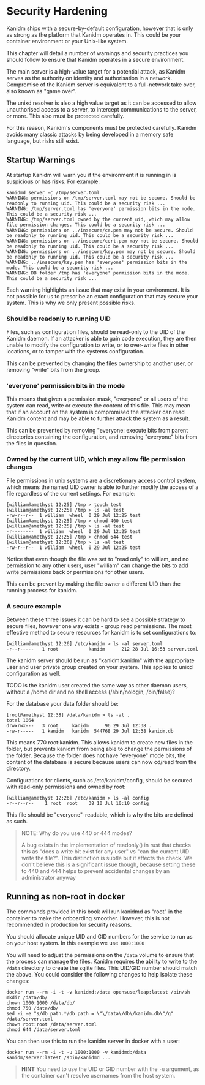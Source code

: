# Security Hardening

Kanidm ships with a secure-by-default configuration, however that is only as strong
as the platform that Kanidm operates in. This could be your container environment
or your Unix-like system.

This chapter will detail a number of warnings and security practices you should
follow to ensure that Kanidm operates in a secure environment.

The main server is a high-value target for a potential attack, as Kanidm serves as
the authority on identity and authorisation in a network. Compromise of the Kanidm
server is equivalent to a full-network take over, also known as "game over".

The unixd resolver is also a high value target as it can be accessed to allow unauthorised
access to a server, to intercept communications to the server, or more. This also must be protected
carefully.

For this reason, Kanidm's components must be protected carefully. Kanidm avoids many classic
attacks by being developed in a memory safe language, but risks still exist.

## Startup Warnings

At startup Kanidm will warn you if the environment it is running in is suspicious or
has risks. For example:

    kanidmd server -c /tmp/server.toml
    WARNING: permissions on /tmp/server.toml may not be secure. Should be readonly to running uid. This could be a security risk ...
    WARNING: /tmp/server.toml has 'everyone' permission bits in the mode. This could be a security risk ...
    WARNING: /tmp/server.toml owned by the current uid, which may allow file permission changes. This could be a security risk ...
    WARNING: permissions on ../insecure/ca.pem may not be secure. Should be readonly to running uid. This could be a security risk ...
    WARNING: permissions on ../insecure/cert.pem may not be secure. Should be readonly to running uid. This could be a security risk ...
    WARNING: permissions on ../insecure/key.pem may not be secure. Should be readonly to running uid. This could be a security risk ...
    WARNING: ../insecure/key.pem has 'everyone' permission bits in the mode. This could be a security risk ...
    WARNING: DB folder /tmp has 'everyone' permission bits in the mode. This could be a security risk ...

Each warning highlights an issue that may exist in your environment. It is not possible for us to
prescribe an exact configuration that may secure your system. This is why we only present
possible risks.

### Should be readonly to running UID

Files, such as configuration files, should be read-only to the UID of the Kanidm daemon. If an attacker is
able to gain code execution, they are then unable to modify the configuration to write, or to over-write
files in other locations, or to tamper with the systems configuration.

This can be prevented by changing the files ownership to another user, or removing "write" bits
from the group.

### 'everyone' permission bits in the mode

This means that given a permission mask, "everyone" or all users of the system can read, write or
execute the content of this file. This may mean that if an account on the system is compromised the
attacker can read Kanidm content and may be able to further attack the system as a result.

This can be prevented by removing "everyone: execute bits from parent directories containing the
configuration, and removing "everyone" bits from the files in question.

### Owned by the current UID, which may allow file permission changes

File permissions in unix systems are a discretionary access control system, which means the
named UID owner is able to further modify the access of a file regardless of the current
settings. For example:

    [william@amethyst 12:25] /tmp > touch test
    [william@amethyst 12:25] /tmp > ls -al test
    -rw-r--r--  1 william  wheel  0 29 Jul 12:25 test
    [william@amethyst 12:25] /tmp > chmod 400 test
    [william@amethyst 12:25] /tmp > ls -al test
    -r--------  1 william  wheel  0 29 Jul 12:25 test
    [william@amethyst 12:25] /tmp > chmod 644 test
    [william@amethyst 12:26] /tmp > ls -al test
    -rw-r--r--  1 william  wheel  0 29 Jul 12:25 test

Notice that even though the file was set to "read only" to william, and no permission to any
other users, user "william" can change the bits to add write permissions back or permissions
for other users.

This can be prevent by making the file owner a different UID than the running process for kanidm.

### A secure example

Between these three issues it can be hard to see a possible strategy to secure files, however
one way exists - group read permissions. The most effective method to secure resources for kanidm
is to set configurations to:

    [william@amethyst 12:26] /etc/kanidm > ls -al server.toml
    -r--r-----   1 root           kanidm      212 28 Jul 16:53 server.toml

The kanidm server should be run as "kanidm:kanidm" with the appropriate user and user private
group created on your system. This applies to unixd configuration as well.

TODO is the kanidm user created the same way as other daemon users, without a /home dir and 
no shell access (/sbin/nologin, /bin/false)?

For the database your data folder should be:

    [root@amethyst 12:38] /data/kanidm > ls -al .
    total 1064
    drwxrwx---   3 root     kanidm      96 29 Jul 12:38 .
    -rw-r-----   1 kanidm   kanidm  544768 29 Jul 12:38 kanidm.db

This means 770 root:kanidm. This allows kanidm to create new files in the folder, but prevents
kanidm from being able to change the permissions of the folder. Because the folder does not have
"everyone" mode bits, the content of the database is secure because users can now cd/read
from the directory.

Configurations for clients, such as /etc/kanidm/config, should be secured with read-only permissions
and owned by root:

    [william@amethyst 12:26] /etc/kanidm > ls -al config
    -r--r--r--    1 root  root    38 10 Jul 10:10 config
    
This file should be "everyone"-readable, which is why the bits are defined as such.

> NOTE: Why do you use 440 or 444 modes?
>
> A bug exists in the implementation of readonly() in rust that checks this as "does a write
> bit exist for any user" vs "can the current UID write the file?". This distinction is subtle
> but it affects the check. We don't believe this is a significant issue though, because
> setting these to 440 and 444 helps to prevent accidental changes by an administrator anyway

## Running as non-root in docker

The commands provided in this book will run kanidmd as "root" in the container to make the onboarding
smoother. However, this is not recommended in production for security reasons.

You should allocate unique UID and GID numbers for the service to run as on your host
system. In this example we use `1000:1000`

You will need to adjust the permissions on the `/data` volume to ensure that the process
can manage the files. Kanidm requires the ability to write to the `/data` directory to create
the sqlite files. This UID/GID number should match the above. You could consider the following
changes to help isolate these changes:

    docker run --rm -i -t -v kanidmd:/data opensuse/leap:latest /bin/sh
    mkdir /data/db/
    chown 1000:1000 /data/db/
    chmod 750 /data/db/
    sed -i -e "s/db_path.*/db_path = \"\/data\/db\/kanidm.db\"/g" /data/server.toml
    chown root:root /data/server.toml
    chmod 644 /data/server.toml
    
You can then use this to run the kanidm server in docker with a user:

    docker run --rm -i -t -u 1000:1000 -v kanidmd:/data kanidm/server:latest /sbin/kanidmd ...

> **HINT**
> You need to use the UID or GID number with the `-u` argument, as the container can't resolve
> usernames from the host system.